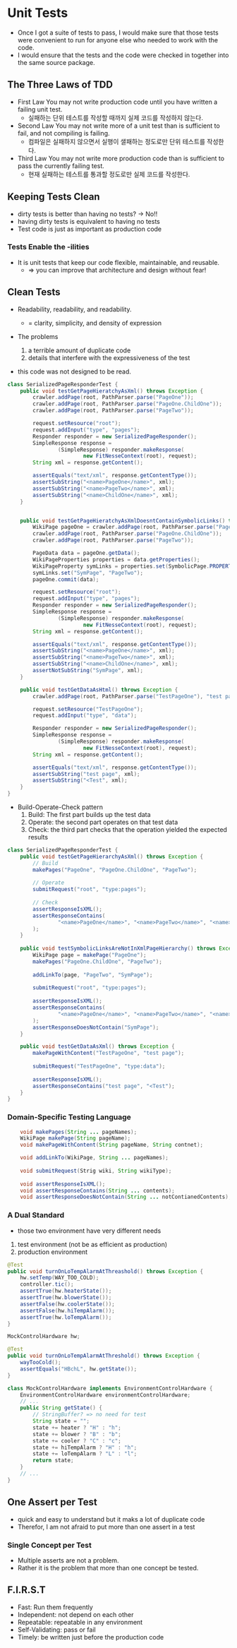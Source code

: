 # Unit Tests
- Once I got a suite of tests to pass, I would make sure that those tests were convenient to run for anyone else who needed to work with the code. 
- I would ensure that the tests and the code were checked in together into the same source package.

## The Three Laws of TDD
- First Law You may not write production code until you have written a failing unit test.
  - 실패하는 단위 테스트를 작성할 때까지 실제 코드를 작성하지 않는다.
- Second Law You may not write more of a unit test than is sufficient to fail, and not compiling is failing.
  - 컴파일은 실패하지 않으면서 실행이 샐패하는 정도로만 단위 테스트를 작성한다.
- Third Law You may not write more production code than is sufficient to pass the currently failing test.
  - 현재 실패하는 테스트를 통과할 정도로만 실제 코드를 작성한다.

## Keeping Tests Clean
- dirty tests is better than having no tests? -> No!!
- having dirty tests is equivalent to having no tests
- Test code is just as important as production code

### Tests Enable the -ilities
- It is unit tests that keep our code flexible, maintainable, and reusable.
  - =>  you can improve that architecture and design without fear!

## Clean Tests
- Readability, readability, and readability.
  - = clarity, simplicity, and density of expression
- The problems
  1. a terrible amount of duplicate code
  2. details that interfere with the expressiveness of the test


- this code was not designed to be read.
```java
class SerializedPageResponderTest {
    public void testGetPageHieratchyAsXml() throws Exception {
        crawler.addPage(root, PathParser.parse("PageOne"));
        crawler.addPage(root, PathParser.parse("PageOne.ChildOne"));
        crawler.addPage(root, PathParser.parse("PageTwo"));

        request.setResource("root");
        request.addInput("type", "pages");
        Responder responder = new SerializedPageResponder();
        SimpleResponse response =
                (SimpleResponse) responder.makeResponse(
                        new FitNesseContext(root), request);
        String xml = response.getContent();

        assertEquals("text/xml", response.getContentType());
        assertSubString("<name>PageOne</name>", xml);
        assertSubString("<name>PageTwo</name>", xml);
        assertSubString("<name>ChildOne</name>", xml);
    }


    public void testGetPageHieratchyAsXmlDoesntContainSymbolicLinks() throws Exception {
        WikiPage pageOne = crawler.addPage(root, PathParser.parse("PageOne"));
        crawler.addPage(root, PathParser.parse("PageOne.ChildOne"));
        crawler.addPage(root, PathParser.parse("PageTwo"));

        PageData data = pageOne.getData();
        WikiPageProperties properties = data.getProperties();
        WikiPageProperty symLinks = properties.set(SymbolicPage.PROPERTY_NAME);
        symLinks.set("SymPage", "PageTwo");
        pageOne.commit(data);

        request.setResource("root");
        request.addInput("type", "pages");
        Responder responder = new SerializedPageResponder();
        SimpleResponse response =
                (SimpleResponse) responder.makeResponse(
                        new FitNesseContext(root), request);
        String xml = response.getContent();

        assertEquals("text/xml", response.getContentType());
        assertSubString("<name>PageOne</name>", xml);
        assertSubString("<name>PageTwo</name>", xml);
        assertSubString("<name>ChildOne</name>", xml);
        assertNotSubString("SymPage", xml);
    }

    public void testGetDataAsHtml() throws Exception {
        crawler.addPage(root, PathParser.parse("TestPageOne"), "test page");

        request.setResource("TestPageOne");
        request.addInput("type", "data");

        Responder responder = new SerializedPageResponder();
        SimpleResponse response =
                (SimpleResponse) responder.makeResponse(
                        new FitNesseContext(root), request);
        String xml = response.getContent();

        assertEquals("text/xml", response.getContentType());
        assertSubString("test page", xml);
        assertSubString("<Test", xml);
    }
}
```
- Build-Operate-Check pattern
  1. Build: The first part builds up the test data
  2. Operate: the second part operates on that test data
  3. Check: the third part checks that the operation yielded the expected results
```java
class SerializedPageResponderTest {
    public void testGetPageHierarchyAsXml() throws Exception {
        // Build
        makePages("PageOne", "PageOne.ChildOne", "PageTwo");
        
        // Operate
        submitRequest("root", "type:pages");
        
        // Check
        assertResponseIsXML();     
        assertResponseContains(       
                "<name>PageOne</name>", "<name>PageTwo</name>", "<name>ChildOne</name>"     
        );  
    }
    
    public void testSymbolicLinksAreNotInXmlPageHierarchy() throws Exception {     
        WikiPage page = makePage("PageOne");     
        makePages("PageOne.ChildOne", "PageTwo");
        
        addLinkTo(page, "PageTwo", "SymPage");
        
        submitRequest("root", "type:pages");
        
        assertResponseIsXML();     
        assertResponseContains(       
                "<name>PageOne</name>", "<name>PageTwo</name>", "<name>ChildOne</name>"     
        );     
        assertResponseDoesNotContain("SymPage");  
    }

    public void testGetDataAsXml() throws Exception {     
        makePageWithContent("TestPageOne", "test page");
    
        submitRequest("TestPageOne", "type:data");
    
        assertResponseIsXML();     
        assertResponseContains("test page", "<Test");  
    }
}
```
### Domain-Specific Testing Language
```java
    void makePages(String ... pageNames);
    WikiPage makePage(String pageName);
    void makePageWithContent(String pageName, String contnet);

    void addLinkTo(WikiPage, String ... pageNames);
    
    void submitRequest(Strig wiki, String wikiType);
    
    void assertResponseIsXML();
    void assertResponseContains(String ... contents);
    void assertResponseDoesNotContain(String ... notContianedContents);
```
### A Dual Standard
- those two environment have very different needs
1. test environment (not be as efficient as production)
2. production environment
```java
@Test   
public void turnOnLoTempAlarmAtThreashold() throws Exception {
    hw.setTemp(WAY_TOO_COLD);
    controller.tic();
    assertTrue(hw.heaterState());
    assertTrue(hw.blowerState());
    assertFalse(hw.coolerState());
    assertFalse(hw.hiTempAlarm());
    assertTrue(hw.loTempAlarm());
}
```
```java
MockControlHardware hw;

@Test
public void turnOnLoTempAlarmAtThreshold() throws Exception {
    wayTooCold();
    assertEquals("HBchL", hw.getState());
}
```
```java
class MockControlHardware implements EnvironmentControlHardware {
    EnvironmentControlHardware environmentControlHardware;
    // ...
    public String getState() {
        // StringBuffer? => no need for test
        String state = "";
        state += heater ? "H" : "h";
        state += blower ? "B" : "b";
        state += cooler ? "C" : "c";
        state += hiTempAlarm ? "H" : "h";
        state += loTempAlarm ? "L" : "l";
        return state;
    }
    // ...
} 
```
## One Assert per Test
- quick and easy to understand but it maks a lot of duplicate code
- Therefor, I am not afraid to put more than one assert in a test
### Single Concept per Test
- Multiple asserts are not a problem. 
- Rather it is the problem that more than one concept be tested.

## F.I.R.S.T
- Fast: Run them frequently
- Independent: not depend on each other
- Repeatable: repeatable in any environment
- Self-Validating: pass or fail
- Timely: be written just before the production code